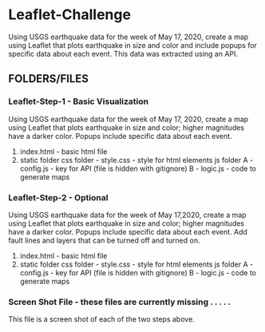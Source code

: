 # Leaflet-Challenge

Using USGS earthquake data for the week of May 17, 2020, create a map using Leaflet that plots earthquake in size and color and include popups for specific data about each event.  This data was extracted using an API.

## FOLDERS/FILES

### Leaflet-Step-1 - Basic Visualization
Using USGS earthquake data for the week of May 17, 2020, create a map using Leaflet that plots earthquake in size and color; higher magnitudes have a darker color. Popups include specific data about each event.

1. index.html - basic html file
2. static folder
	css folder - style.css - style for html elements
	js folder
		A - config.js - key for API (file is hidden with gitignore)
		B - logic.js - code to generate maps


### Leaflet-Step-2 - Optional
Using USGS earthquake data for the week of May 17,2020, create a map using Leaflet that plots earthquake in size and color; higher magnitudes have a darker color. Popups include specific data about each event. Add fault lines and layers that can be turned off and turned on.

1. index.html - basic html file
2. static folder
	css folder - style.css - style for html elements
	js folder
		A - config.js - key for API (file is hidden with gitignore)
		B - logic.js - code to generate maps

### Screen Shot File - these files are currently missing . . . . .
This file is a screen shot of each of the two steps above.